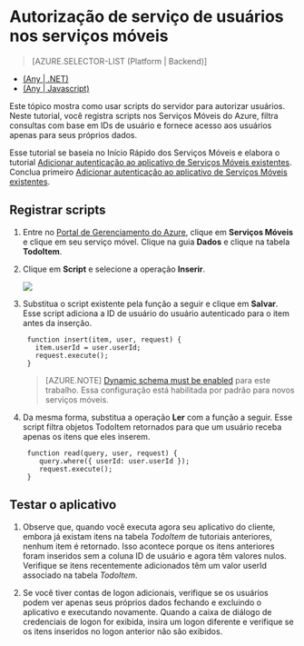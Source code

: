 <properties
	pageTitle="Autorização de serviços de usuários nos Serviços Móveis com Back-end JavaScript | Centro de Desenvolvimento Móvel"
	description="Saiba como autorizar usuários no back-end JavaScript dos Serviços Móveis do Azure"
	services="mobile-services"
	authors="krisragh"
	manager="dwrede"
	editor=""/>

<tags
	ms.service="mobile-services"
	ms.workload="mobile"
	ms.tgt_pltfrm=""
	ms.topic="article"
	ms.date="2/18/2015"
	ms.author="krisragh"/>

# Autorização de serviço de usuários nos serviços móveis

> [AZURE.SELECTOR-LIST (Platform | Backend)]
- [(Any | .NET)](mobile-services-dotnet-backend-service-side-authorization.md)
- [(Any | Javascript)](mobile-services-javascript-backend-service-side-authorization.md)

Este tópico mostra como usar scripts do servidor para autorizar usuários. Neste tutorial, você registra scripts nos Serviços Móveis do Azure, filtra consultas com base em IDs de usuário e fornece acesso aos usuários apenas para seus próprios dados.

Esse tutorial se baseia no Início Rápido dos Serviços Móveis e elabora o tutorial [Adicionar autenticação ao aplicativo de Serviços Móveis existentes]. Conclua primeiro [Adicionar autenticação ao aplicativo de Serviços Móveis existentes].

## <a name="register-scripts"></a>Registrar scripts

1. Entre no [Portal de Gerenciamento do Azure], clique em **Serviços Móveis** e clique em seu serviço móvel. Clique na guia **Dados** e clique na tabela **TodoItem**.

2. Clique em **Script** e selecione a operação **Inserir**.

   	![][2]

3. Substitua o script existente pela função a seguir e clique em **Salvar**. Esse script adiciona a ID de usuário do usuário autenticado para o item antes da inserção.

        function insert(item, user, request) {
          item.userId = user.userId;
          request.execute();
        }


    > [AZURE.NOTE] [Dynamic schema must be enabled](https://msdn.microsoft.com/library/azure/jj193175.aspx) para este trabalho. Essa configuração está habilitada por padrão para novos serviços móveis.

5. Da mesma forma, substitua a operação **Ler** com a função a seguir. Esse script filtra objetos TodoItem retornados para que um usuário receba apenas os itens que eles inserem.

        function read(query, user, request) {
           query.where({ userId: user.userId });
           request.execute();
        }




## <a name="test-app"></a>Testar o aplicativo

1. Observe que, quando você executa agora seu aplicativo do cliente, embora já existam itens na tabela _TodoItem_ de tutoriais anteriores, nenhum item é retornado. Isso acontece porque os itens anteriores foram inseridos sem a coluna ID de usuário e agora têm valores nulos. Verifique se itens recentemente adicionados têm um valor userId associado na tabela _TodoItem_.

2. Se você tiver contas de logon adicionais, verifique se os usuários podem ver apenas seus próprios dados fechando e excluindo o aplicativo e executando novamente. Quando a caixa de diálogo de credenciais de logon for exibida, insira um logon diferente e verifique se os itens inseridos no logon anterior não são exibidos.

<!-- Anchors. -->
[Register server scripts]: #register-scripts
[Next Steps]: #next-steps

<!-- Images. -->
[0]: ./media/mobile-services-ios-authorize-users-in-scripts/mobile-services-selection.png
[1]: ./media/mobile-services-ios-authorize-users-in-scripts/mobile-portal-data-tables.png
[2]: ./media/mobile-services-javascript-backend-service-side-authorization/mobile-insert-script-users.png
[3]: ./media/mobile-services-ios-authorize-users-in-scripts/mobile-quickstart-startup-ios.png

<!-- URLs. -->

[Windows Push Notifications & Live Connect]: http://go.microsoft.com/fwlink/p/?LinkID=257677
[Mobile Services server script reference]: http://go.microsoft.com/fwlink/p/?LinkId=262293
[My Apps dashboard]: http://go.microsoft.com/fwlink/p/?LinkId=262039
[Get started with Mobile Services]: /develop/mobile/tutorials/get-started/#create-new-service
[Add Mobile Services to Existing App]: /develop/mobile/tutorials/get-started-with-data-ios
[Adicionar autenticação ao aplicativo de Serviços Móveis existentes]: /develop/mobile/tutorials/get-started-with-users-ios
[Add Push Notifications to Existing App]: /develop/mobile/tutorials/get-started-with-push-ios

[Portal de Gerenciamento do Azure]: https://manage.windowsazure.com/

<!--HONumber=54--> 